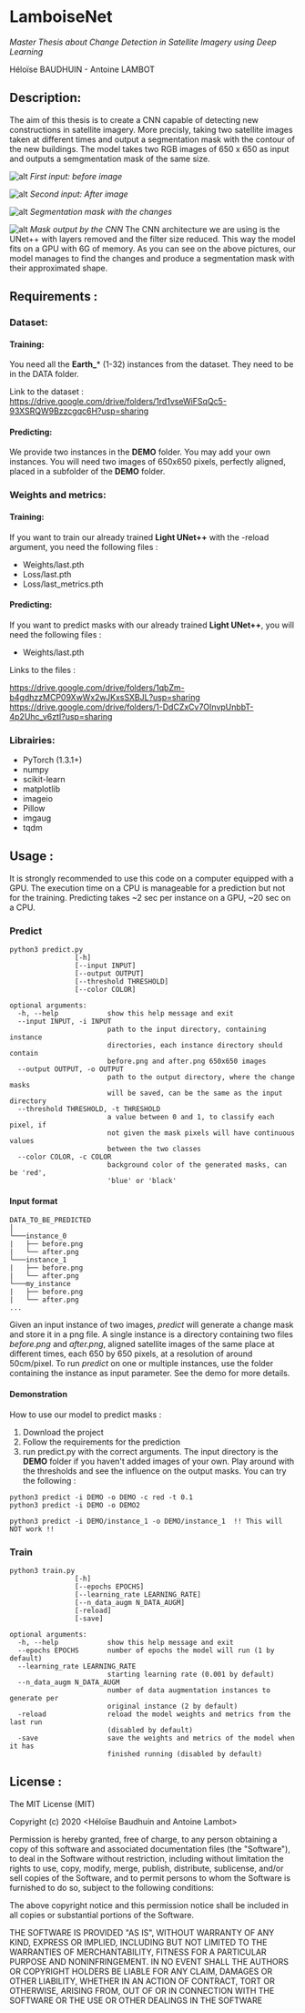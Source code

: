 # LamboiseNet

*Master Thesis about Change Detection in Satellite Imagery using Deep Learning*

Héloïse BAUDHUIN - Antoine LAMBOT

## Description:

The aim of this thesis is to create a CNN capable of detecting new constructions in satellite imagery. More precisly, taking two satellite images taken at different times and output a segmentation mask with the contour of the new buildings. The model takes two RGB images of 650 x 650 as input and outputs a semgmentation mask of the same size.

![alt ](https://github.com/hbaudhuin/LamboiseNet/blob/master/Example/before.png?raw=true)
*First input: before image*

![alt ](https://github.com/hbaudhuin/LamboiseNet/blob/master/Example/after.png?raw=true)
*Second input: After image*

![alt ](https://github.com/hbaudhuin/LamboiseNet/blob/master/Example/gt.png?raw=true)
*Segmentation mask with the changes*

![alt ](https://github.com/hbaudhuin/LamboiseNet/blob/master/Example/output.png?raw=true)
*Mask output by the CNN*
 The CNN architecture we are using is the UNet++ with layers removed and the filter size reduced. This way the model fits on a GPU with 6G of memory. As you can see on the above pictures, our model manages to find the changes and produce a segmentation mask with their approximated shape.


## Requirements :

### Dataset:

#### Training:
You need all the **Earth_*** (1-32) instances from the dataset.
They need to be in the DATA folder.

Link to the dataset : https://drive.google.com/drive/folders/1rd1vseWiFSqQc5-93XSRQW9Bzzcgqc6H?usp=sharing 

#### Predicting:
We provide two instances in the **DEMO** folder. You may add your own instances. You will need two images of 650x650 pixels, perfectly aligned, placed in a subfolder of the **DEMO** folder.

### Weights and metrics:

#### Training:
If you want to train our already trained **Light UNet++** with the -reload argument, you need the following files :
- Weights/last.pth
- Loss/last.pth
- Loss/last_metrics.pth

#### Predicting:
If you want to predict masks with our already trained **Light UNet++**, you will need the following files :
- Weights/last.pth

Links to the files :

https://drive.google.com/drive/folders/1qbZm-b4gdhzzMCP09XwWx2wJKxsSXBJL?usp=sharing
https://drive.google.com/drive/folders/1-DdCZxCv7OInvpUnbbT-4p2Uhc_v6ztI?usp=sharing

### Librairies:
- PyTorch (1.3.1+)
- numpy
- scikit-learn
- matplotlib
- imageio
- Pillow
- imgaug
- tqdm

## Usage :
It is strongly recommended to use this code on a computer equipped with a GPU. 
The execution time on a CPU is manageable for a prediction but not for the training.
Predicting takes ~2 sec per instance on a GPU, ~20 sec on a CPU.

### Predict
```
python3 predict.py
                [-h]
                [--input INPUT]
                [--output OUTPUT]
                [--threshold THRESHOLD]
                [--color COLOR]

optional arguments:
  -h, --help            show this help message and exit
  --input INPUT, -i INPUT
                        path to the input directory, containing instance
                        directories, each instance directory should contain
                        before.png and after.png 650x650 images
  --output OUTPUT, -o OUTPUT
                        path to the output directory, where the change masks
                        will be saved, can be the same as the input directory
  --threshold THRESHOLD, -t THRESHOLD
                        a value between 0 and 1, to classify each pixel, if
                        not given the mask pixels will have continuous values
                        between the two classes
  --color COLOR, -c COLOR
                        background color of the generated masks, can be 'red',
                        'blue' or 'black'
```

#### Input format

```
DATA_TO_BE_PREDICTED 
│
└───instance_0
|   ├── before.png
|   └── after.png
└───instance_1
|   ├── before.png
|   └── after.png
└───my_instance
|   ├── before.png
|   └── after.png
...
```

Given an input instance of two images, *predict* will generate a change mask and store it in a png file. A single instance is a directory containing two files *before.png* and *after.png*, aligned satellite images of the same place at different times, each 650 by 650 pixels, at a resolution of around 50cm/pixel. To run *predict* on one or multiple instances, use the folder containing the instance as input parameter. See the demo for more details.

#### Demonstration

How to use our model to predict masks :
1. Download the project
2. Follow the requirements for the prediction
3. run predict.py with the correct arguments. The input directory is the **DEMO** folder if you haven't added images of your own. Play around with the thresholds and see the influence on the output masks. You can try the following :
```
python3 predict -i DEMO -o DEMO -c red -t 0.1
python3 predict -i DEMO -o DEMO2

python3 predict -i DEMO/instance_1 -o DEMO/instance_1  !! This will NOT work !!
```

### Train
```
python3 train.py 
                [-h]
                [--epochs EPOCHS] 
                [--learning_rate LEARNING_RATE]
                [--n_data_augm N_DATA_AUGM] 
                [-reload] 
                [-save]
                
optional arguments:
  -h, --help            show this help message and exit
  --epochs EPOCHS       number of epochs the model will run (1 by default)
  --learning_rate LEARNING_RATE
                        starting learning rate (0.001 by default)
  --n_data_augm N_DATA_AUGM
                        number of data augmentation instances to generate per
                        original instance (2 by default)
  -reload               reload the model weights and metrics from the last run
                        (disabled by default)
  -save                 save the weights and metrics of the model when it has
                        finished running (disabled by default)
```

## License : 

The MIT License (MIT)

Copyright (c) 2020 <Héloïse Baudhuin and Antoine Lambot>

Permission is hereby granted, free of charge, to any person obtaining a copy of this software and associated documentation files (the "Software"), to deal in the Software without restriction, including without limitation the rights to use, copy, modify, merge, publish, distribute, sublicense, and/or sell copies of the Software, and to permit persons to whom the Software is furnished to do so, subject to the following conditions:

The above copyright notice and this permission notice shall be included in all copies or substantial portions of the Software.

THE SOFTWARE IS PROVIDED "AS IS", WITHOUT WARRANTY OF ANY KIND, EXPRESS OR IMPLIED, INCLUDING BUT NOT LIMITED TO THE WARRANTIES OF MERCHANTABILITY, FITNESS FOR A PARTICULAR PURPOSE AND NONINFRINGEMENT. IN NO EVENT SHALL THE AUTHORS OR COPYRIGHT HOLDERS BE LIABLE FOR ANY CLAIM, DAMAGES OR OTHER LIABILITY, WHETHER IN AN ACTION OF CONTRACT, TORT OR OTHERWISE, ARISING FROM, OUT OF OR IN CONNECTION WITH THE SOFTWARE OR THE USE OR OTHER DEALINGS IN THE SOFTWARE
